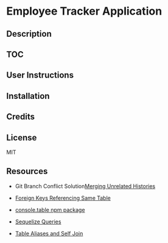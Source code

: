 # Employee Tracker Application

## Description

## TOC

## User Instructions

## Installation

## Credits

## License
MIT

## Resources
- Git Branch Conflict Solution[Merging Unrelated Histories](https://komodor.com/learn/how-to-fix-fatal-refusing-to-merge-unrelated-histories-error/)

- [Foreign Keys Referencing Same Table](https://stackoverflow.com/questions/18680680/can-a-foreign-key-refer-to-a-primary-key-in-the-same-table)

- [console.table npm package](https://www.npmjs.com/package/console.table)

- [Sequelize Queries](https://sequelize.org/docs/v6/core-concepts/raw-queries/)
- [Table Aliases and Self Join](https://www.sqlservertutorial.net/sql-server-basics/sql-server-self-join/#:~:text=SQL%20Server%20self%20join%20syntax&text=It%20helps%20query%20hierarchical%20data,same%20table%20within%20the%20query.)